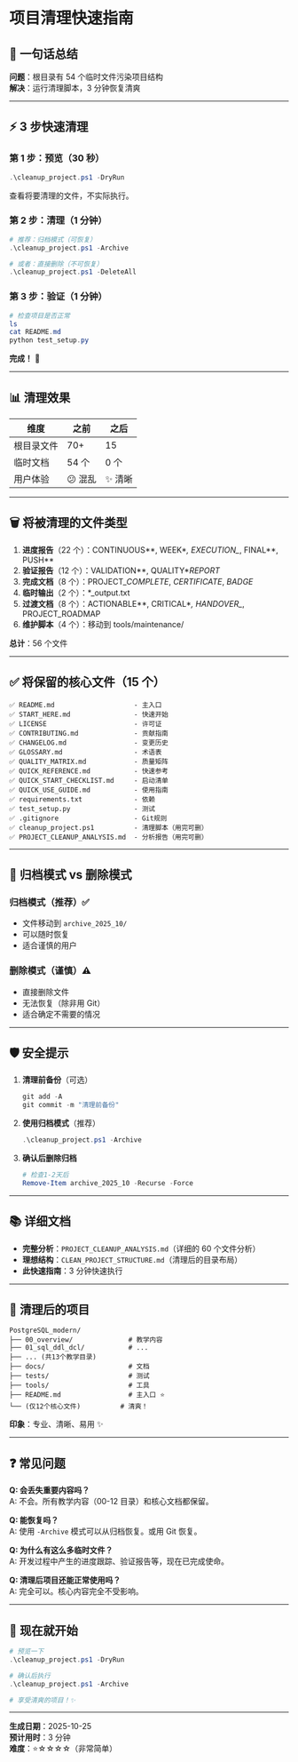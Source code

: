 # 项目清理快速指南

## 🎯 一句话总结

**问题**：根目录有 54 个临时文件污染项目结构  
**解决**：运行清理脚本，3 分钟恢复清爽

---

## ⚡ 3 步快速清理

### 第 1 步：预览（30 秒）

```powershell
.\cleanup_project.ps1 -DryRun
```

查看将要清理的文件，不实际执行。

### 第 2 步：清理（1 分钟）

```powershell
# 推荐：归档模式（可恢复）
.\cleanup_project.ps1 -Archive

# 或者：直接删除（不可恢复）
.\cleanup_project.ps1 -DeleteAll
```

### 第 3 步：验证（1 分钟）

```powershell
# 检查项目是否正常
ls
cat README.md
python test_setup.py
```

**完成！** 🎉

---

## 📊 清理效果

| 维度       | 之前    | 之后    |
| ---------- | ------- | ------- |
| 根目录文件 | 70+     | 15      |
| 临时文档   | 54 个   | 0 个    |
| 用户体验   | 😕 混乱 | ✨ 清晰 |

---

## 🗑️ 将被清理的文件类型

1. **进度报告**（22 个）：CONTINUOUS*\*, WEEK*_, EXECUTION\__, FINAL*\*, PUSH*\*
2. **验证报告**（12 个）：VALIDATION*\*, QUALITY*_REPORT_
3. **完成文档**（8 个）：PROJECT\__COMPLETE_, _CERTIFICATE_, _BADGE_
4. **临时输出**（2 个）：\*\_output.txt
5. **过渡文档**（8 个）：ACTIONABLE*\*, CRITICAL*_, HANDOVER\__, PROJECT_ROADMAP
6. **维护脚本**（4 个）：移动到 tools/maintenance/

**总计**：56 个文件

---

## ✅ 将保留的核心文件（15 个）

```
✅ README.md                    - 主入口
✅ START_HERE.md                - 快速开始
✅ LICENSE                      - 许可证
✅ CONTRIBUTING.md              - 贡献指南
✅ CHANGELOG.md                 - 变更历史
✅ GLOSSARY.md                  - 术语表
✅ QUALITY_MATRIX.md            - 质量矩阵
✅ QUICK_REFERENCE.md           - 快速参考
✅ QUICK_START_CHECKLIST.md     - 启动清单
✅ QUICK_USE_GUIDE.md           - 使用指南
✅ requirements.txt             - 依赖
✅ test_setup.py                - 测试
✅ .gitignore                   - Git规则
✅ cleanup_project.ps1          - 清理脚本（用完可删）
✅ PROJECT_CLEANUP_ANALYSIS.md  - 分析报告（用完可删）
```

---

## 🔄 归档模式 vs 删除模式

### 归档模式（推荐）✅

- 文件移动到 `archive_2025_10/`
- 可以随时恢复
- 适合谨慎的用户

### 删除模式（谨慎）⚠️

- 直接删除文件
- 无法恢复（除非用 Git）
- 适合确定不需要的情况

---

## 🛡️ 安全提示

1. **清理前备份**（可选）

   ```powershell
   git add -A
   git commit -m "清理前备份"
   ```

2. **使用归档模式**（推荐）

   ```powershell
   .\cleanup_project.ps1 -Archive
   ```

3. **确认后删除归档**
   ```powershell
   # 检查1-2天后
   Remove-Item archive_2025_10 -Recurse -Force
   ```

---

## 📚 详细文档

- **完整分析**：`PROJECT_CLEANUP_ANALYSIS.md`（详细的 60 个文件分析）
- **理想结构**：`CLEAN_PROJECT_STRUCTURE.md`（清理后的目录布局）
- **此快速指南**：3 分钟快速执行

---

## 🎉 清理后的项目

```
PostgreSQL_modern/
├── 00_overview/              # 教学内容
├── 01_sql_ddl_dcl/           # ...
├── ... (共13个教学目录)
├── docs/                     # 文档
├── tests/                    # 测试
├── tools/                    # 工具
├── README.md                 # 主入口 ⭐
└── (仅12个核心文件)          # 清爽！
```

**印象**：专业、清晰、易用 ✨

---

## ❓ 常见问题

**Q: 会丢失重要内容吗？**  
A: 不会。所有教学内容（00-12 目录）和核心文档都保留。

**Q: 能恢复吗？**  
A: 使用 `-Archive` 模式可以从归档恢复。或用 Git 恢复。

**Q: 为什么有这么多临时文件？**  
A: 开发过程中产生的进度跟踪、验证报告等，现在已完成使命。

**Q: 清理后项目还能正常使用吗？**  
A: 完全可以。核心内容完全不受影响。

---

## 🚀 现在就开始

```powershell
# 预览一下
.\cleanup_project.ps1 -DryRun

# 确认后执行
.\cleanup_project.ps1 -Archive

# 享受清爽的项目！✨
```

---

**生成日期**：2025-10-25  
**预计用时**：3 分钟  
**难度**：⭐☆☆☆☆（非常简单）
